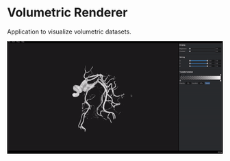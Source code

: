 # Volumetric Renderer

Application to visualize volumetric datasets.

![Example](docs/images/example.gif)
